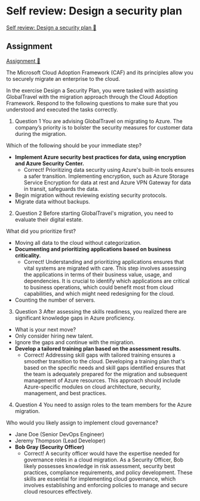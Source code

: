 # Self review: Design a security plan

[Self review: Design a security plan 🔗](https://www.coursera.org/learn/cybersecurity-management-and-compliance/assignment-submission/dXDTa/self-review-design-a-security-plan)

## Assignment

[Assignment 🔗](https://www.coursera.org/learn/cybersecurity-management-and-compliance/assignment-submission/dXDTa/self-review-design-a-security-plan/attempt)

The Microsoft Cloud Adoption Framework (CAF) and its principles allow you to securely migrate an enterprise to the cloud.

In the exercise Design a Security Plan, you were tasked with assisting GlobalTravel with the migration approach through the Cloud Adoption Framework. Respond to the following questions to make sure that you understood and executed the tasks correctly.

1.  Question 1
    You are advising GlobalTravel on migrating to Azure. The company’s priority is to bolster the security measures for customer data during the migration.

Which of the following should be your immediate step?

- **Implement Azure security best practices for data, using encryption and Azure Security Center.**
  - Correct! Prioritizing data security using Azure's built-in tools ensures a safer transition. Implementing encryption, such as Azure Storage Service Encryption for data at rest and Azure VPN Gateway for data in transit, safeguards the data.
- Begin migration without reviewing existing security protocols.
- Migrate data without backups.

2. Question 2
   Before starting GlobalTravel's migration, you need to evaluate their digital estate.

What did you prioritize first?

- Moving all data to the cloud without categorization.
- **Documenting and prioritizing applications based on business criticality.**
  - Correct! Understanding and prioritizing applications ensures that vital systems are migrated with care. This step involves assessing the applications in terms of their business value, usage, and dependencies. It is crucial to identify which applications are critical to business operations, which could benefit most from cloud capabilities, and which might need redesigning for the cloud.
- Counting the number of servers.

3. Question 3
   After assessing the skills readiness, you realized there are significant knowledge gaps in Azure proficiency.

- What is your next move?
- Only consider hiring new talent.
- Ignore the gaps and continue with the migration.
- **Develop a tailored training plan based on the assessment results.**
  - Correct! Addressing skill gaps with tailored training ensures a smoother transition to the cloud. Developing a training plan that's based on the specific needs and skill gaps identified ensures that the team is adequately prepared for the migration and subsequent management of Azure resources. This approach should include Azure-specific modules on cloud architecture, security, management, and best practices.

4.  Question 4
    You need to assign roles to the team members for the Azure migration.

Who would you likely assign to implement cloud governance?

- Jane Doe (Senior DevOps Engineer)
- Jeremy Thompson (Lead Developer)
- **Bob Gray (Security Officer)**
  - Correct! A security officer would have the expertise needed for governance roles in a cloud migration. As a Security Officer, Bob likely possesses knowledge in risk assessment, security best practices, compliance requirements, and policy development. These skills are essential for implementing cloud governance, which involves establishing and enforcing policies to manage and secure cloud resources effectively.
